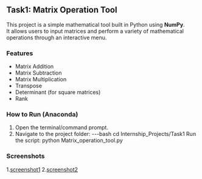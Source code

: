 ## Task1: Matrix Operation Tool

This project is a simple mathematical tool built in Python using **NumPy**.  
It allows users to input matrices and perform a variety of mathematical operations through an interactive menu.

### Features
- Matrix Addition
- Matrix Subtraction
- Matrix Multiplication
- Transpose
- Determinant (for square matrices)
- Rank

### How to Run (Anaconda)
1. Open the terminal/command prompt.
2. Navigate to the project folder:
   ---bash
   cd Internship_Projects/Task1
Run the script:
  python Matrix_operation_tool.py
### Screenshots
1.[screenshot1](Task1/ss1.png.png)
2.[screenshot2](Task1/ss2.png.png)
